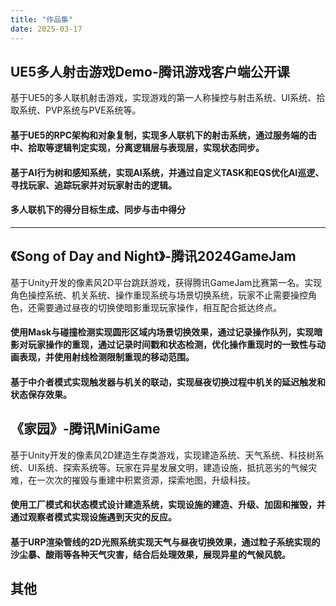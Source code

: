 ```yaml
---
title: "作品集"
date: 2025-03-17
---
```

  
## UE5多人射击游戏Demo-腾讯游戏客户端公开课  
  
基于UE5的多人联机射击游戏，实现游戏的第一人称操控与射击系统、UI系统、拾取系统、PVP系统与PVE系统等。  
  
#### 基于UE5的RPC架构和对象复制，实现多人联机下的射击系统，通过服务端的击中、拾取等逻辑判定实现，分离逻辑层与表现层，实现状态同步。 
  
#### 基于AI行为树和感知系统，实现AI系统，并通过自定义TASK和EQS优化AI巡逻、寻找玩家、追踪玩家并对玩家射击的逻辑。  
  
#### 多人联机下的得分目标生成、同步与击中得分
  
---
  
## 《Song of Day and Night》-腾讯2024GameJam  
  
基于Unity开发的像素风2D平台跳跃游戏，获得腾讯GameJam比赛第一名。实现角色操控系统、机关系统、操作重现系统与场景切换系统，玩家不止需要操控角色，还需要通过昼夜的切换使暗影重现玩家操作，相互配合抵达终点。 
  
#### 使用Mask与碰撞检测实现圆形区域内场景切换效果，通过记录操作队列，实现暗影对玩家操作的重现，通过记录时间戳和状态检测，优化操作重现时的一致性与动画表现，并使用射线检测限制重现的移动范围。  
  
#### 基于中介者模式实现触发器与机关的联动，实现昼夜切换过程中机关的延迟触发和状态保存效果。
  
## 《家园》-腾讯MiniGame  
  
基于Unity开发的像素风2D建造生存类游戏，实现建造系统、天气系统、科技树系统、UI系统、探索系统等。玩家在异星发展文明，建造设施，抵抗恶劣的气候灾难，在一次次的摧毁与重建中积累资源，探索地图，升级科技。
  
#### 使用工厂模式和状态模式设计建造系统，实现设施的建造、升级、加固和摧毁，并通过观察者模式实现设施遇到天灾的反应。
  
#### 基于URP渲染管线的2D光照系统实现天气与昼夜切换效果，通过粒子系统实现的沙尘暴、酸雨等各种天气灾害，结合后处理效果，展现异星的气候风貌。
  

## 其他


